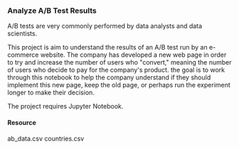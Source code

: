 ### **Analyze A/B Test Results**
A/B tests are very commonly performed by data analysts and data scientists.

This project is aim to understand the results of an A/B test run by an e-commerce website. The company has developed a new web page in order to try and increase the number of users who "convert," meaning the number of users who decide to pay for the company's product. the goal is to work through this notebook to help the company understand if they should implement this new page, keep the old page, or perhaps run the experiment longer to make their decision.

The project requires Jupyter Notebook.

#### __Resource__
ab_data.csv
countries.csv
